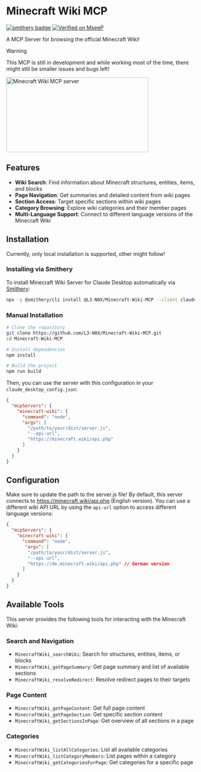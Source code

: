 # Minecraft Wiki MCP
[![smithery badge](https://smithery.ai/badge/@L3-N0X/Minecraft-Wiki-MCP)](https://smithery.ai/server/@L3-N0X/Minecraft-Wiki-MCP)
[![Verified on MseeP](https://mseep.ai/badge.svg)](https://mseep.ai/app/f80cbb34-35d6-4652-a302-2413ffe60cb4)

A MCP Server for browsing the official Minecraft Wiki!

> [!WARNING]
> This MCP is still in development and while working most of the time, there might still be smaller issues and bugs left!

<a href="https://glama.ai/mcp/servers/@L3-N0X/Minecraft-Wiki-MCP">
  <img width="380" height="200" src="https://glama.ai/mcp/servers/@L3-N0X/Minecraft-Wiki-MCP/badge" alt="Minecraft Wiki MCP server" />
</a>

## Features

- **Wiki Search**: Find information about Minecraft structures, entities, items, and blocks
- **Page Navigation**: Get summaries and detailed content from wiki pages
- **Section Access**: Target specific sections within wiki pages
- **Category Browsing**: Explore wiki categories and their member pages
- **Multi-Language Support**: Connect to different language versions of the Minecraft Wiki

## Installation

Currently, only local installation is supported, other might follow!

### Installing via Smithery

To install Minecraft Wiki Server for Claude Desktop automatically via [Smithery](https://smithery.ai/server/@L3-N0X/Minecraft-Wiki-MCP):

```bash
npx -y @smithery/cli install @L3-N0X/Minecraft-Wiki-MCP --client claude
```

### Manual Installation

```bash
# Clone the repository
git clone https://github.com/L3-N0X/Minecraft-Wiki-MCP.git
cd Minecraft-Wiki-MCP

# Install dependencies
npm install

# Build the project
npm run build
```

Then, you can use the server with this configuration in your `claude_desktop_config.json`:

```json
{
  "mcpServers": {
    "minecraft-wiki": {
      "command": "node",
      "args": [
        "/path/to/your/dist/server.js", 
        "--api-url",
        "https://minecraft.wiki/api.php"
      ]
    }
  }
}
```

## Configuration

Make sure to update the path to the server.js file!
By default, this server connects to <https://minecraft.wiki/api.php> (English version). You can use a different wiki API URL by using the `api-url` option to access different language versions:

```json
{
  "mcpServers": {
    "minecraft-wiki": {
      "command": "node",
       "args": [
        "/path/to/your/dist/server.js", 
        "--api-url",
        "https://de.minecraft.wiki/api.php" // German version
      ]
    }
  }
}
```

## Available Tools

This server provides the following tools for interacting with the Minecraft Wiki:

### Search and Navigation

- `MinecraftWiki_searchWiki`: Search for structures, entities, items, or blocks
- `MinecraftWiki_getPageSummary`: Get page summary and list of available sections
- `MinecraftWiki_resolveRedirect`: Resolve redirect pages to their targets

### Page Content

- `MinecraftWiki_getPageContent`: Get full page content
- `MinecraftWiki_getPageSection`: Get specific section content
- `MinecraftWiki_getSectionsInPage`: Get overview of all sections in a page

### Categories

- `MinecraftWiki_listAllCategories`: List all available categories
- `MinecraftWiki_listCategoryMembers`: List pages within a category
- `MinecraftWiki_getCategoriesForPage`: Get categories for a specific page